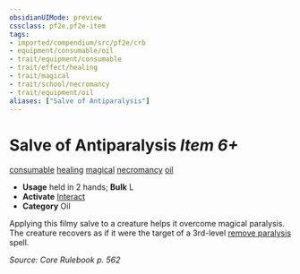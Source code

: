 ```yaml
---
obsidianUIMode: preview
cssclass: pf2e,pf2e-item
tags:
- imported/compendium/src/pf2e/crb
- equipment/consumable/oil
- trait/equipment/consumable
- trait/effect/healing
- trait/magical
- trait/school/necromancy
- trait/equipment/oil
aliases: ["Salve of Antiparalysis"]
---
```

# Salve of Antiparalysis *Item 6+*  
[consumable](consumable.md)  [healing](healing.md)  [magical](magical.md)  [necromancy](necromancy.md)  [oil](oil.md)  

- **Usage** held in 2 hands; **Bulk** L
- **Activate** [Interact](interact.md)
- **Category** Oil

Applying this filmy salve to a creature helps it overcome magical paralysis. The creature recovers as if it were the target of a 3rd-level [remove paralysis](../../spells/remove-paralysis.md) spell.

*Source: Core Rulebook p. 562*